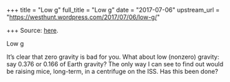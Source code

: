 +++
title = "Low g"
full_title = "Low g"
date = "2017-07-06"
upstream_url = "https://westhunt.wordpress.com/2017/07/06/low-g/"

+++
Source: [here](https://westhunt.wordpress.com/2017/07/06/low-g/).

Low g

It’s clear that zero gravity is bad for you. What about low (nonzero)
gravity: say 0.376 or 0.166 of Earth gravity? The only way I can see to
find out would be raising mice, long-term, in a centrifuge on the ISS.
Has this been done?
